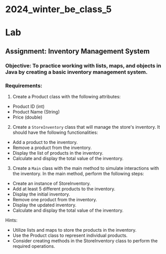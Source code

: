 # 2024_winter_be_class_5

# Lab
## Assignment: Inventory Management System

### Objective: To practice working with lists, maps, and objects in Java by creating a basic inventory management system.

### Requirements:

1. Create a Product class with the following attributes:
- Product ID (int)
- Product Name (String)
- Price (double)
2. Create a `StoreInventory` class that will manage the store's inventory. It should have the following functionalities:

- Add a product to the inventory.
- Remove a product from the inventory.
- Display the list of products in the inventory.
- Calculate and display the total value of the inventory.

3. Create a `Main` class with the main method to simulate interactions with the inventory. In the main method, perform the following steps:
- Create an instance of StoreInventory.
- Add at least 5 different products to the inventory.
- Display the initial inventory.
- Remove one product from the inventory.
- Display the updated inventory.
- Calculate and display the total value of the inventory.

Hints:
- Utilize lists and maps to store the products in the inventory.
- Use the Product class to represent individual products.
- Consider creating methods in the StoreInventory class to perform the required operations.